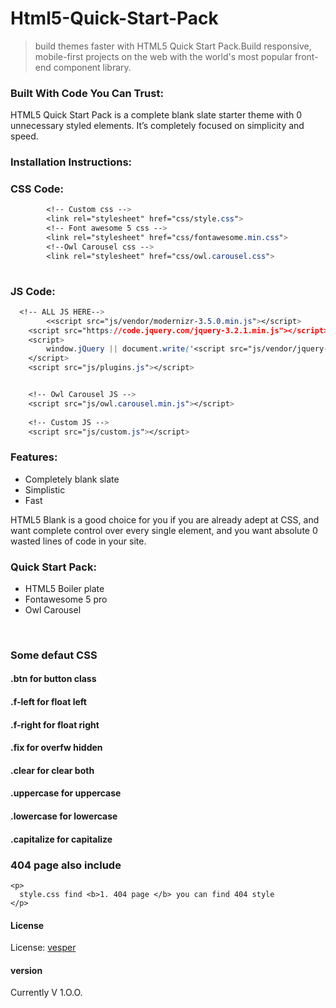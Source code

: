 # Html5-Quick-Start-Pack
 > build themes faster with HTML5 Quick Start Pack.Build responsive, mobile-first projects on the web with the world's most popular front-end component library.


### Built With Code You Can Trust:

HTML5 Quick Start Pack is a complete blank slate starter theme with 0 unnecessary styled elements. 
It’s completely focused on simplicity and speed.


### Installation Instructions:


### CSS Code:


```css
        <!-- Custom css -->
        <link rel="stylesheet" href="css/style.css">
        <!-- Font awesome 5 css -->
        <link rel="stylesheet" href="css/fontawesome.min.css">
        <!--Owl Carousel css -->
        <link rel="stylesheet" href="css/owl.carousel.css">
        
```

### JS Code:
```css
  <!-- ALL JS HERE-->
        <<script src="js/vendor/modernizr-3.5.0.min.js"></script>
    <script src="https://code.jquery.com/jquery-3.2.1.min.js"></script>
    <script>
        window.jQuery || document.write('<script src="js/vendor/jquery-3.2.1.min.js"><\/script>')
    </script>
    <script src="js/plugins.js"></script>


    <!-- Owl Carousel JS -->
    <script src="js/owl.carousel.min.js"></script>
    
    <!-- Custom JS -->
    <script src="js/custom.js"></script>


```
### Features:

<ul>
  <li> Completely blank slate</li>
  <li>Simplistic</li>
  <li>Fast</li>
</ul>
   
    
    

HTML5 Blank is a good choice for you if you are already adept at CSS, and want complete control over every single element, 
and you want absolute 0 wasted lines of code in your site.


### Quick Start Pack:


<ul>
    <li>HTML5 Boiler plate</li>
    <li>Fontawesome 5 pro</li>
    <li>Owl Carousel</li>
</ul>

</br>

### Some defaut CSS

  #### .btn for button class
  #### .f-left for float left
  #### .f-right for float right
  #### .fix for overfw hidden
  #### .clear for clear both
  #### .uppercase for uppercase
  #### .lowercase for lowercase
  #### .capitalize for capitalize


  ### 404 page also include 

    <p>
      style.css find <b>1. 404 page </b> you can find 404 style
    </p>

 


#### License

License:   [vesper](https://www.facebook.com/vesperjahid)


#### version

Currently V 1.O.O.
